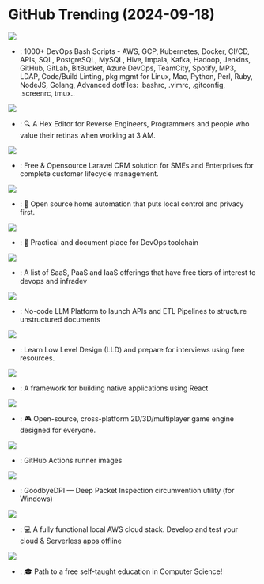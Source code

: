 # GitHub Trending (2024-09-18)

![](https://img.shields.io/badge/Shell-New%20403-green?style=flat-square&logo=appveyor)
- [](https://github.comundefined): 1000+ DevOps Bash Scripts - AWS, GCP, Kubernetes, Docker, CI/CD, APIs, SQL, PostgreSQL, MySQL, Hive, Impala, Kafka, Hadoop, Jenkins, GitHub, GitLab, BitBucket, Azure DevOps, TeamCity, Spotify, MP3, LDAP, Code/Build Linting, pkg mgmt for Linux, Mac, Python, Perl, Ruby, NodeJS, Golang, Advanced dotfiles: .bashrc, .vimrc, .gitconfig, .screenrc, tmux..

![](https://img.shields.io/badge/C%2B%2B-New%20115-green?style=flat-square&logo=appveyor)
- [](https://github.comundefined): 🔍 A Hex Editor for Reverse Engineers, Programmers and people who value their retinas when working at 3 AM.

![](https://img.shields.io/badge/Blade-New%20355-green?style=flat-square&logo=appveyor)
- [](https://github.comundefined): Free & Opensource Laravel CRM solution for SMEs and Enterprises for complete customer lifecycle management.

![](https://img.shields.io/badge/Python-New%2019-green?style=flat-square&logo=appveyor)
- [](https://github.comundefined): 🏡 Open source home automation that puts local control and privacy first.

![](https://img.shields.io/badge/HCL-New%20267-green?style=flat-square&logo=appveyor)
- [](https://github.comundefined): 🚀 Practical and document place for DevOps toolchain

![](https://img.shields.io/badge/HTML-New%20352-green?style=flat-square&logo=appveyor)
- [](https://github.comundefined): A list of SaaS, PaaS and IaaS offerings that have free tiers of interest to devops and infradev

![](https://img.shields.io/badge/Python-New%20336-green?style=flat-square&logo=appveyor)
- [](https://github.comundefined): No-code LLM Platform to launch APIs and ETL Pipelines to structure unstructured documents

![](https://img.shields.io/badge/Java-New%2093-green?style=flat-square&logo=appveyor)
- [](https://github.comundefined): Learn Low Level Design (LLD) and prepare for interviews using free resources.

![](https://img.shields.io/badge/C%2B%2B-New%2035-green?style=flat-square&logo=appveyor)
- [](https://github.comundefined): A framework for building native applications using React

![](https://img.shields.io/badge/JavaScript-New%20213-green?style=flat-square&logo=appveyor)
- [](https://github.comundefined): 🎮 Open-source, cross-platform 2D/3D/multiplayer game engine designed for everyone.

![](https://img.shields.io/badge/PowerShell-New%205-green?style=flat-square&logo=appveyor)
- [](https://github.comundefined): GitHub Actions runner images

![](https://img.shields.io/badge/C-New%2092-green?style=flat-square&logo=appveyor)
- [](https://github.comundefined): GoodbyeDPI — Deep Packet Inspection circumvention utility (for Windows)

![](https://img.shields.io/badge/Python-New%2062-green?style=flat-square&logo=appveyor)
- [](https://github.comundefined): 💻 A fully functional local AWS cloud stack. Develop and test your cloud & Serverless apps offline

![](https://img.shields.io/badge/none-New%20352-green?style=flat-square&logo=appveyor)
- [](https://github.comundefined): 🎓 Path to a free self-taught education in Computer Science!


